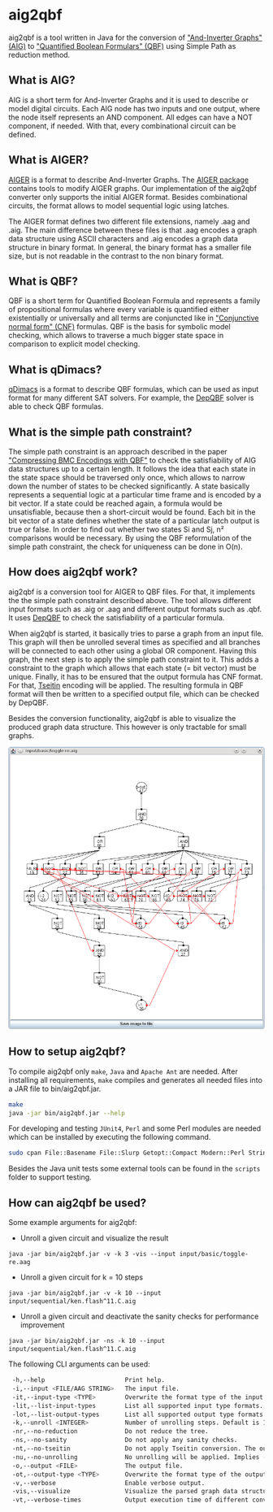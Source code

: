 # aig2qbf

aig2qbf is a tool written in Java for the conversion of ["And-Inverter Graphs" (AIG)](https://en.wikipedia.org/wiki/And-inverter_graph) to ["Quantified Boolean Formulars" (QBF)](https://en.wikipedia.org/wiki/True_quantified_Boolean_formula) using Simple Path as reduction method.

## What is AIG?

AIG is a short term for And-Inverter Graphs and it is used to describe or model digital circuits. Each AIG node has two inputs and one output, where the node itself represents an AND component. All edges can have a NOT component, if needed. With that, every combinational circuit can be defined.

## What is AIGER?

[AIGER](http://fmv.jku.at/aiger/FORMAT) is a format to describe And-Inverter Graphs. The [AIGER package](http://fmv.jku.at/aiger) contains tools to modify AIGER graphs. Our implementation of the aig2qbf converter only supports the initial AIGER format. Besides combinational circuits, the format allows to model sequential logic using latches.

The AIGER format defines two different file extensions, namely .aag and .aig. The main difference between these files is that .aag encodes a graph data structure using ASCII characters and .aig encodes a graph data structure in binary format. In general, the binary format has a smaller file size, but is not readable in the contrast to the non binary format.

## What is QBF?

QBF is a short term for Quantified Boolean Formula and represents a family of propositional formulas where every variable is quantified either existentially or universally and all terms are conjuncted like in ["Conjunctive normal form" (CNF)](http://en.wikipedia.org/wiki/Conjunctive_normal_form) formulas. QBF is the basis for symbolic model checking, which allows to traverse a much bigger state space in comparison to explicit model checking.

## What is qDimacs?

[qDimacs](http://satlive.org/QBFEvaluation/2004/qDimacs.ps) is a format to describe QBF formulas, which can be used as input format for many different SAT solvers. For example, the [DepQBF](http://fmv.jku.at/depqbf/) solver is able to check QBF formulas.

## What is the simple path constraint?

The simple path constraint is an approach described in the paper ["Compressing BMC Encodings with QBF"](http://fmv.jku.at/papers/JussilaBiere-BMC06.pdf) to check the satisfiability of AIG data structures up to a certain length. It follows the idea that each state in the state space should be traversed only once, which allows to narrow down the number of states to be checked significantly. A state basically represents a sequential logic at a particular time frame and is encoded by a bit vector. If a state could be reached again, a formula would be unsatisfiable, because then a short-circuit would be found. Each bit in the bit vector of a state defines whether the state of a particular latch output is true or false. In order to find out whether two states Si and Sj, n² comparisons would be necessary. By using the QBF reformulation of the simple path constraint, the check for uniqueness can be done in O(n).

## How does aig2qbf work?

aig2qbf is a conversion tool for AIGER to QBF files. For that, it implements the the simple path constraint described above. The tool allows different input formats such as .aig or .aag and different output formats such as .qbf. It uses [DepQBF](http://fmv.jku.at/depqbf/) to check the satisfiability of a particular formula.

When aig2qbf is started, it basically tries to parse a graph from an input file. This graph will then be unrolled several times as specified and all branches will be connected to each other using a global OR component. Having this graph, the next step is to apply the simple path constraint to it. This adds a constraint to the graph which allows that each state (= bit vector) must be unique. Finally, it has to be ensured that the output formula has CNF format. For that, [Tseitin](http://en.wikipedia.org/wiki/Tseitin-Transformation) encoding will be applied. The resulting formula in QBF format will then be written to a specified output file, which can be checked by DepQBF.

Besides the conversion functionality, aig2qbf is able to visualize the produced graph data structure. This however is only tractable for small graphs.

![alt text](https://github.com/kg6/aig2qbf/raw/master/resources/screen01.png "Visualizing a sample structure with aig2qbf")

## How to setup aig2qbf?

To compile aig2qbf only <code>make</code>, <code>Java</code> and <code>Apache Ant</code> are needed. After installing all requirements, <code>make</code> compiles and generates all needed files into a JAR file to bin/aig2qbf.jar.

```bash
make
java -jar bin/aig2qbf.jar --help
```

For developing and testing <code>JUnit4</code>, <code>Perl</code> and some Perl modules are needed which can be installed by executing the following command.

```bash
sudo cpan File::Basename File::Slurp Getopt::Compact Modern::Perl String::Util Time::HiRes
```

Besides the Java unit tests some external tools can be found in the <code>scripts</code> folder to support testing.

## How can aig2qbf be used?

Some example arguments for aig2qbf:

* Unroll a given circuit and visualize the result
```
java -jar bin/aig2qbf.jar -v -k 3 -vis --input input/basic/toggle-re.aag
```
* Unroll a given circuit for k = 10 steps
```
java -jar bin/aig2qbf.jar -v -k 10 --input input/sequential/ken.flash^11.C.aig
```
* Unroll a given circuit and deactivate the sanity checks for performance improvement
```
java -jar bin/aig2qbf.jar -ns -k 10 --input input/sequential/ken.flash^11.C.aig
```

The following CLI arguments can be used:

```bash
 -h,--help                      Print help.
 -i,--input <FILE/AAG STRING>   The input file.
 -it,--input-type <TYPE>        Overwrite the format type of the input file.
 -lit,--list-input-types        List all supported input type formats.
 -lot,--list-output-types       List all supported output type formats.
 -k,--unroll <INTEGER>          Number of unrolling steps. Default is 1.
 -nr,--no-reduction             Do not reduce the tree.
 -ns,--no-sanity                Do not apply any sanity checks.
 -nt,--no-tseitin               Do not apply Tseitin conversion. The output is not necessarily in CNF.
 -nu,--no-unrolling             No unrolling will be applied. Implies --no-reduction.
 -o,--output <FILE>             The output file.
 -ot,--output-type <TYPE>       Overwrite the format type of the output file.
 -v,--verbose                   Enable verbose output.
 -vis,--visualize               Visualize the parsed graph data structure after all processing steps were applied.
 -vt,--verbose-times            Output execution time of different conversion stages.
```

